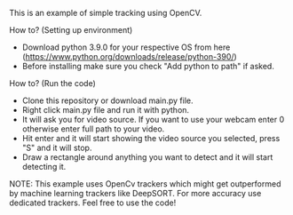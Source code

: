 This is an example of simple tracking using OpenCV. 

How to? (Setting up environment)
- Download python 3.9.0 for your respective OS from here (https://www.python.org/downloads/release/python-390/)
- Before installing make sure you check "Add python to path" if asked.


How to? (Run the code)
- Clone this repository or download main.py file.
- Right click main.py file and run it with python.
- It will ask you for video source. If you want to use your webcam enter 0 otherwise enter full path to your video.
- Hit enter and it will start showing the video source you selected, press "S" and it will stop.
- Draw a rectangle around anything you want to detect and it will start detecting it.

NOTE: This example uses OpenCv trackers which might get outperformed by machine learning trackers like DeepSORT. For more accuracy use dedicated trackers. Feel free to use the code!
